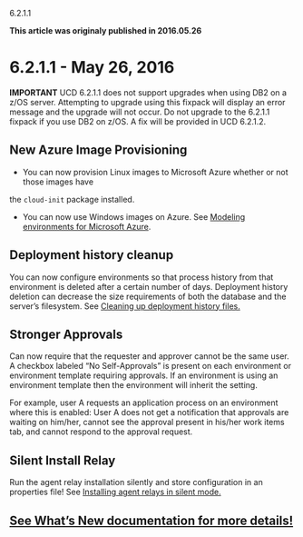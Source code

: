 





6.2.1.1

**This article was originaly published in 2016.05.26**


6.2.1.1 - May 26, 2016
======================




**IMPORTANT** UCD 6.2.1.1 does not support upgrades when using DB2 on a z/OS server. Attempting to upgrade using this fixpack will display an error message and the upgrade will not occur. Do not upgrade to the 6.2.1.1 fixpack if you use DB2 on z/OS. A fix will be provided in UCD 6.2.1.2.




New Azure Image Provisioning
----------------------------

* You can now provision Linux images to Microsoft Azure whether or not those images have  

 the `cloud-init` package installed.
* You can now use Windows images on Azure. See [Modeling environments for Microsoft Azure](https://www.ibm.com/support/knowledgecenter/en/SS4GSP_6.2.1/com.ibm.edt.doc/topics/blueprint_edit_azure.html "To model a Microsoft Azure environment, log in with an Azure cloud project and specify the Azure-specific information in a blueprint.").





Deployment history cleanup
--------------------------


You can now configure environments so that process history from that environment is deleted after a certain number of days. Deployment history deletion can decrease the size requirements of both the database and the server’s filesystem. See [Cleaning up deployment history files.](https://www.ibm.com/docs/en/urbancode-deploy/7.2.3?topic=deploying-cleaning-up-deployment-history-files) 




Stronger Approvals
------------------



Can now require that the requester and approver cannot be the same user. A checkbox labeled “No Self-Approvals” is present on each environment or environment template requiring approvals. If an environment is using an environment template then the environment will inherit the setting.


For example, user A requests an application process on an environment where this is enabled: User A does not get a notification that approvals are waiting on him/her, cannot see the approval present in his/her work items tab, and cannot respond to the approval request.





Silent Install Relay
--------------------



Run the agent relay installation silently and store configuration in an properties file! See [Installing agent relays in silent mode.](https://www.ibm.com/support/knowledgecenter/SS4GSP_6.2.1/com.ibm.udeploy.install.doc/topics/install_agentrelay_silent.html)




[See What’s New documentation for more details!](https://www.ibm.com/docs/en/urbancode-deploy/7.2.3?topic=overview-whats-new-in-urbancode-deploy)
-------------------------------------------------------------------------------------------------------------------------------------------------







